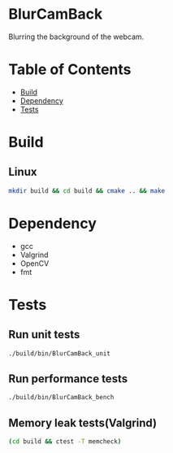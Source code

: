 BlurCamBack
===========

Blurring the background of the webcam.

Table of Contents
=================
<!--ts-->
  * [Build](#build)
  * [Dependency](#dependency)
  * [Tests](#tests)
<!--te-->

Build
=====

Linux
-----

```bash
mkdir build && cd build && cmake .. && make
```

Dependency
==========
  * gcc
  * Valgrind
  * OpenCV
  * fmt

Tests
=====

Run unit tests
--------------

```bash
./build/bin/BlurCamBack_unit
```

Run performance tests
---------------------

```bash
./build/bin/BlurCamBack_bench
```

Memory leak tests(Valgrind)
--------

```bash
(cd build && ctest -T memcheck)
```
